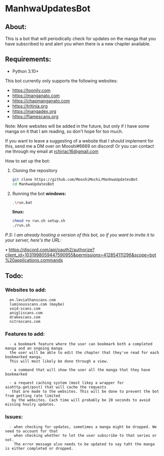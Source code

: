 # ManhwaUpdatesBot

## About:

This is a bot that will periodically check for updates on the manga that you have subscribed to and alert you when there is a new chapter available.

## Requirements:

- Python 3.10+

This bot currently only supports the following websites:

- https://toonily.com
- https://manganato.com
- https://chapmanganato.com
- https://tritinia.org
- https://mangadex.org
- https://flamescans.org

Note: More websites will be added in the future, but only if I have some manga on it that I am reading, so don't hope for too much.

If you want to leave a suggesting of a website that I should implement for this, send me a DM over on Mooshi#6669 on discord!
Or you can contact me through my email at rchiriac16@gmail.com

How to set up the bot:

1. Cloning the repository

   ```bash
   git clone https://github.com/MooshiMochi/ManhwaUpdatesBot
   cd ManhwaUpdatesBot
   ```

2. Running the bot
   **windows:**

   ```bash
   .\run.bat
   ```

   **linux:**

   ```bash
   chmod +x run.sh setup.sh
   ./run.sh
   ```

_P.S: I am already hosting a version of this bot, so if you want to invite it to your server, here's the URL:_

   • https://discord.com/api/oauth2/authorize?client_id=1031998059447590955&permissions=412854111296&scope=bot%20applications.commands
  

## Todo:
   ### Websites to add: 
      en.leviathanscans.com
      luminousscans.com (maybe)
      void-scans.com
      anigliscans.com
      drakescans.com
      nitroscans.com

   ### Features to add:
      - a bookmark feature where the user can bookmark both a completed manga and an ongoing manga
      the user will be able to edit the chapter that they've read for each bookmarked manga.
      This will most likely be done through a view.

      - a command that will show the user all the manga that they have bookmarked

      - a request caching system (most likey a wrapper for aiohttp.get/post) that will cache the requests
       that are made to the websites. This will be done to prevent the bot from getting rate limited
       by the websites. Cach time will probably be 20 seconds to avoid missing houlry updates.

   ### Issues:
      - when checking for updates, sometimes a manga might be dropped. We need to account for that
        when checking whether to let the user subscribe to that series or not.
        The error message also needs to be updated to say taht the manga is either completed or dropped.